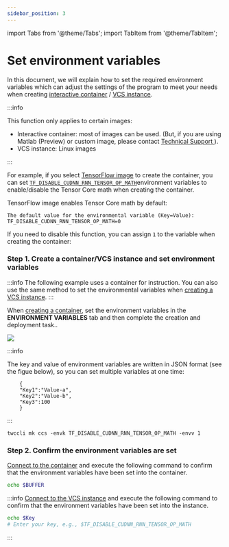 ```yaml
---
sidebar_position: 3
---
```


import Tabs from '@theme/Tabs';
import TabItem from '@theme/TabItem';

# Set environment variables

In this document, we will explain how to set the required environment variables which can adjust the settings of the program to meet your needs when creating [<ins>interactive container</ins>](https://man.twcc.ai/@twccdocs/guide-ccs-create-en) / [ <ins>VCS instance</ins>](https://man.twcc.ai/@twccdocs/guide-vcs-create-en).


:::info

This function only applies to certain images:
- Interactive container: most of images can be used. (But, if you are using Matlab (Preview) or custom image, please contact <ins> <a href = "mailto:isupport@twcc.ai">Technical Support</a > </ins>).
- VCS instance: Linux images

:::


For example, if you select [TensorFlow image](https://man.twcc.ai/@twccdocs/ccs-concept-image-main-en/%2F%40twccdocs%2Fccs-concept-image-tensorflow-en) to create the container, you can set [`TF_DISABLE_CUDNN_RNN_TENSOR_OP_MATH`](https://docs.nvidia.com/deeplearning/frameworks/tensorflow-user-guide/index.html#tf_disable_cudnn_rnn_tensor_op_math)environment variables to enable/disable the Tensor Core math when creating the container.

TensorFlow image enables Tensor Core math by default:

```
The default value for the environmental variable (Key=Value): TF_DISABLE_CUDNN_RNN_TENSOR_OP_MATH=0
```
If you need to disable this function, you can assign `1` to the variable when creating the container:


### Step 1. Create a container/VCS instance and set environment variables

<Tabs>

<TabItem value="TWCC Portal" label="TWCC Portal">

:::info
The following example uses a container for instruction. You can also use the same method to set the environmental variables when [<ins>creating a VCS instance</ins>](https://man.twcc.ai/@twccdocs/guide-vcs-create-en).
:::





When [<ins>creating a container</ins>](https://man.twcc.ai/@twccdocs/guide-ccs-create-en), set the environment variables in the **ENVIRONMENT VARIABLES** tab and then complete the creation and deployment task..

![](https://cos.twcc.ai/SYS-MANUAL/uploads/upload_a59deaba5daa077c74e5e4e4c319117d.png)


:::info

The key and value of environment variables are written in JSON format (see the figue below), so you can set multiple variables at one time:

```
    {
    "Key1":"Value-a",
    "Key2":"Value-b",
    "Key3":100
    }
```

:::

</TabItem>

<TabItem value="TWCC CLI" label="TWCC CLI">

```
twccli mk ccs -envk TF_DISABLE_CUDNN_RNN_TENSOR_OP_MATH -envv 1  
```

</TabItem>

</Tabs>


### Step 2. Confirm the environment variables are set

[Connect to the container](https://man.twcc.ai/@twccdocs/guide-ccs-connect-en) and execute the following command to confirm that the environment variables have been set into the container.

```bash
echo $BUFFER
```

:::info
[<ins>Connect to the VCS instance</ins>](https://man.twcc.ai/@twccdocs/doc-vcs-main-en/https%3A%2F%2Fman.twcc.ai%2F%40twccdocs%2Fvcs-guide-connect-to-linux-from-windows-en) and execute the following command to confirm that the environment variables have been set into the instance.


```bash
echo $Key
# Enter your key, e.g., $TF_DISABLE_CUDNN_RNN_TENSOR_OP_MATH
```

:::